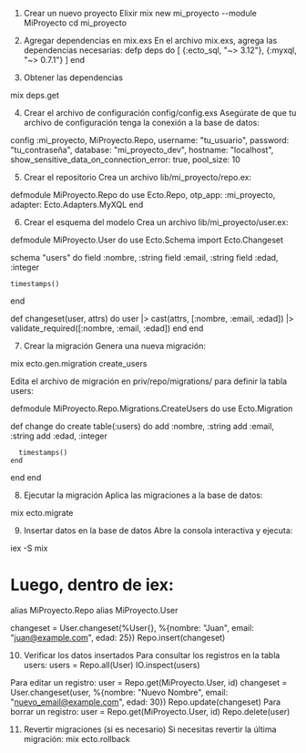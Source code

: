 1. Crear un nuevo proyecto Elixir
mix new mi_proyecto --module MiProyecto
cd mi_proyecto

2. Agregar dependencias en mix.exs
En el archivo mix.exs, agrega las dependencias necesarias:
defp deps do
  [
    {:ecto_sql, "~> 3.12"},
    {:myxql, "~> 0.7.1"}
  ]
end

3. Obtener las dependencias

mix deps.get

4. Crear el archivo de configuración config/config.exs
Asegúrate de que tu archivo de configuración tenga la conexión a la base de datos:

config :mi_proyecto, MiProyecto.Repo,
  username: "tu_usuario",
  password: "tu_contraseña",
  database: "mi_proyecto_dev",
  hostname: "localhost",
  show_sensitive_data_on_connection_error: true,
  pool_size: 10

5. Crear el repositorio
Crea un archivo lib/mi_proyecto/repo.ex:

defmodule MiProyecto.Repo do
  use Ecto.Repo,
    otp_app: :mi_proyecto,
    adapter: Ecto.Adapters.MyXQL
end

6. Crear el esquema del modelo
Crea un archivo lib/mi_proyecto/user.ex:

defmodule MiProyecto.User do
  use Ecto.Schema
  import Ecto.Changeset

  schema "users" do
    field :nombre, :string
    field :email, :string
    field :edad, :integer

    timestamps()
  end

  def changeset(user, attrs) do
    user
    |> cast(attrs, [:nombre, :email, :edad])
    |> validate_required([:nombre, :email, :edad])
  end
end

7. Crear la migración
Genera una nueva migración:

mix ecto.gen.migration create_users

Edita el archivo de migración en priv/repo/migrations/ para definir la tabla users:

defmodule MiProyecto.Repo.Migrations.CreateUsers do
  use Ecto.Migration

  def change do
    create table(:users) do
      add :nombre, :string
      add :email, :string
      add :edad, :integer

      timestamps()
    end
  end
end

8. Ejecutar la migración
Aplica las migraciones a la base de datos:

mix ecto.migrate

9. Insertar datos en la base de datos
Abre la consola interactiva y ejecuta:

iex -S mix

# Luego, dentro de iex:
alias MiProyecto.Repo
alias MiProyecto.User

changeset = User.changeset(%User{}, %{nombre: "Juan", email: "juan@example.com", edad: 25})
Repo.insert(changeset)

10. Verificar los datos insertados
Para consultar los registros en la tabla users:
users = Repo.all(User)
IO.inspect(users)




Para editar un registro:
user = Repo.get(MiProyecto.User, id)
changeset = User.changeset(user, %{nombre: "Nuevo Nombre", email: "nuevo_email@example.com", edad: 30})
Repo.update(changeset)
Para borrar un registro:
user = Repo.get(MiProyecto.User, id)
Repo.delete(user)

11. Revertir migraciones (si es necesario)
Si necesitas revertir la última migración:
mix ecto.rollback


